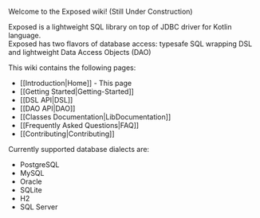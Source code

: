 Welcome to the Exposed wiki! (Still Under Construction)

Exposed is a lightweight SQL library on top of JDBC driver for Kotlin language.  
Exposed has two flavors of database access: typesafe SQL wrapping DSL and lightweight Data Access Objects (DAO)

This wiki contains the following pages:

  * [[Introduction|Home]] - This page
  * [[Getting Started|Getting-Started]]
  * [[DSL API|DSL]]
  * [[DAO API|DAO]]
  * [[Classes Documentation|LibDocumentation]]
  * [[Frequently Asked Questions|FAQ]]
  * [[Contributing|Contributing]]


Currently supported database dialects are:

* PostgreSQL
* MySQL
* Oracle
* SQLite
* H2
* SQL Server
